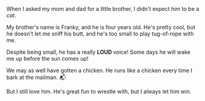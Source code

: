 When I asked my mom and dad for a little brother, I didn't expect him to be a *cat*.

My brother's name is Franky, and he is four years old. He's pretty cool, but he doesn't let me sniff his butt, and he's too small to play tug-of-rope with me.

Despite being small, he has a really **LOUD** voice! Some days he will wake me up before the sun comes up!

We may as well have gotten a chicken. He runs like a chicken every time I bark at the mailman. 📬 

But I still love him. He's great fun to wrestle with, but I always let him win.
